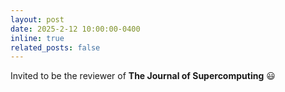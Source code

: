 ```yaml
---
layout: post
date: 2025-2-12 10:00:00-0400
inline: true
related_posts: false
---
```


Invited to be the reviewer of **The Journal of Supercomputing** 😃
